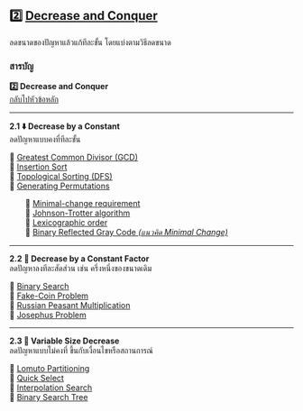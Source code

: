 ## **2️⃣ [Decrease and Conquer](decrease-and-conquer.md)**
ลดขนาดของปัญหาแล้วแก้ทีละขั้น โดยแบ่งตามวิธีลดขนาด

### สารบัญ

**2️⃣ Decrease and Conquer**  
[กลับไปหัวข้อหลัก](#-1️⃣-brute-force)

---

**2.1 ⬇️ Decrease by a Constant**  
ลดปัญหาแบบคงที่ทีละขั้น  

🔹 [Greatest Common Divisor (GCD)](#-greatest-common-divisor-gcd)  
🔹 [Insertion Sort](#-insertion-sort)  
🔹 [Topological Sorting (DFS)](#-topological-sorting-dfs)  
🔹 [Generating Permutations](#-generating-permutations)  

  🔸 [Minimal-change requirement](#-minimal-change-requirement)  
  🔸 [Johnson-Trotter algorithm](#-johnson-trotter-algorithm)  
  🔸 [Lexicographic order](#-lexicographic-order)  
  🔸 [Binary Reflected Gray Code *(แนวคิด Minimal Change)*](#-binary-reflected-gray-code-แนวคิด-minimal-change)

---

**2.2 🔽 Decrease by a Constant Factor**  
ลดปัญหาลงทีละสัดส่วน เช่น ครึ่งหนึ่งของขนาดเดิม  

🔹 [Binary Search](#-binary-search)  
🔹 [Fake-Coin Problem](#-fake-coin-problem)  
🔹 [Russian Peasant Multiplication](#-russian-peasant-multiplication)  
🔹 [Josephus Problem](#-josephus-problem)

---

**2.3 🔄 Variable Size Decrease**  
ลดปัญหาแบบไม่คงที่ ขึ้นกับเงื่อนไขหรือสถานการณ์  

🔹 [Lomuto Partitioning](#-lomuto-partitioning)  
🔹 [Quick Select](#-quick-select)  
🔹 [Interpolation Search](#-interpolation-search)  
🌳 [Binary Search Tree](#-binary-search-tree)


